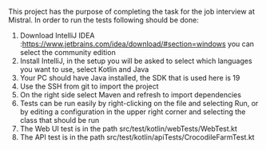 This project has the purpose of completing the task for the job interview at Mistral.
In order to run the tests following should be done:
1. Download IntelliJ IDEA :https://www.jetbrains.com/idea/download/#section=windows you can select the community edition
2. Install IntelliJ, in the setup you will be asked to select which languages you want to use, select Kotlin and Java
3. Your PC should have Java installed, the SDK that is used here is 19
4. Use the SSH from git to import the project
5. On the right side select Maven and refresh to import dependencies
6. Tests can be run easily by right-clicking on the file and selecting Run, or by editing a configuration in the upper right corner and selecting the class that should be run
7. The Web UI test is in the path src/test/kotlin/webTests/WebTest.kt
8. The API test is in the path src/test/kotlin/apiTests/CrocodileFarmTest.kt